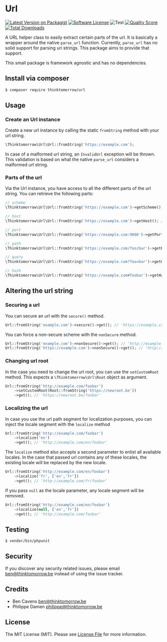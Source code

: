 # Url

[![Latest Version on Packagist][ico-version]][link-packagist]
[![Software License][ico-license]](LICENSE.md)
![Test](https://github.com/thinktomorrow/url/workflows/Test/badge.svg)
[![Quality Score][ico-code-quality]][link-code-quality]
[![Total Downloads][ico-downloads]][link-downloads]

A URL helper class to easily extract certain parts of the url. It is basically a wrapper around the native `parse_url` function.
Currently, `parse_url` has no solid support for parsing uri strings. This package aims to
provide that support.

This small package is framework agnostic and has no dependencies.

## Install via composer
``` bash
$ composer require thinktomorrow/url
```

## Usage

### Create an Url instance
Create a new url instance by calling the static `fromString` method with your url string.
```php
\Thinktomorrow\Url\Url::fromString('https://example.com');
```

In case of a malformed url string, an `InvalidUrl` exception will be thrown. This
validation is based on what the native `parse_url` considers a malformed url string.

### Parts of the url
Via the Url instance, you have access to all the different parts of the url string. You can retrieve the following parts:
```php
// scheme
\Thinktomorrow\Url\Url::fromString('https://example.com')->getScheme(); // https

// host
\Thinktomorrow\Url\Url::fromString('https://example.com')->getHost(); // example.com

// port
\Thinktomorrow\Url\Url::fromString('https://example.com:9000')->getPort(); // 9000

// path
\Thinktomorrow\Url\Url::fromString('https://example.com/foo/bar')->getPath(); // foo/bar

// query
\Thinktomorrow\Url\Url::fromString('https://example.com?foo=bar')->getQuery(); // foo=bar

// hash
\Thinktomorrow\Url\Url::fromString('https://example.com#foobar')->getHash(); // foobar
```

## Altering the url string

### Securing a url
You can secure an url with the `secure()` method.
```php
Url::fromString('example.com')->secure()->get(); // 'https://example.com'
```

You can force a non-secure scheme with the `nonSecure` method.
```php
Url::fromString('example.com')->nonSecure()->get(); // 'http://example.com'
Url::fromString('https://example.com')->nonSecure()->get(); // 'http://example.com'
```

### Changing url root
In the case you need to change the url root, you can use the `setCustomRoot` method.
This expects a `\Thinktomorrow\Url\Root` object as argument.
```php
Url::fromString('http://example.com/foobar')
    ->setCustomRoot(Root::fromString('https://newroot.be'))
    ->get(); // 'https://newroot.be/foobar'
```

### Localizing the url
In case you use the url path segment for localization purposes, you can inject the locale segment with the `localize` method
```php
Url::fromString('http://example.com/foobar')
    ->localize('en')
    ->get(); // 'http://example.com/en/foobar'
```

The `localize` method also accepts a second parameter to enlist all available locales. In the case that passed url
contains any of these locales, the existing locale will be replaced by the new locale.
```php
Url::fromString('http://example.com/en/foobar')
    ->localize('fr', ['en','fr'])
    ->get(); // 'http://example.com/fr/foobar'
```

If you pass `null` as the locale parameter, any locale segment will be removed.
```php
Url::fromString('http://example.com/en/foobar')
    ->localize(null, ['en','fr'])
    ->get(); // 'http://example.com/foobar'
```

## Testing

``` bash
$ vendor/bin/phpunit
```

## Security

If you discover any security related issues, please email ben@thinktomorrow.be instead of using the issue tracker.

## Credits

- Ben Cavens <ben@thinktomorrow.be>
- Philippe Damen <philippe@thinktomorrow.be>

## License

The MIT License (MIT). Please see [License File](LICENSE.md) for more information.

[ico-version]: https://poser.pugx.org/thinktomorrow/url/v/stable?format=flat-square
[ico-license]: https://img.shields.io/badge/license-MIT-brightgreen.svg?style=flat-square
[ico-travis]: https://img.shields.io/travis/thinktomorrow/url/master.svg?style=flat-square
[ico-scrutinizer]: https://img.shields.io/scrutinizer/coverage/g/thinktomorrow/url.svg?style=flat-square
[ico-code-quality]: https://img.shields.io/scrutinizer/g/thinktomorrow/url.svg?style=flat-square
[ico-downloads]: https://img.shields.io/packagist/dt/thinktomorrow/url.svg?style=flat-square

[link-packagist]: https://packagist.org/packages/thinktomorrow/url
[link-travis]: https://travis-ci.org/thinktomorrow/url
[link-scrutinizer]: https://scrutinizer-ci.com/g/thinktomorrow/url/code-structure
[link-code-quality]: https://scrutinizer-ci.com/g/thinktomorrow/url
[link-downloads]: https://packagist.org/packages/thinktomorrow/url
[link-author]: https://github.com/bencavens
